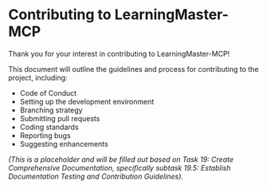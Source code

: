 # Contributing to LearningMaster-MCP

Thank you for your interest in contributing to LearningMaster-MCP!

This document will outline the guidelines and process for contributing to the project, including:
- Code of Conduct
- Setting up the development environment
- Branching strategy
- Submitting pull requests
- Coding standards
- Reporting bugs
- Suggesting enhancements

*(This is a placeholder and will be filled out based on Task 19: Create Comprehensive Documentation, specifically subtask 19.5: Establish Documentation Testing and Contribution Guidelines).*

